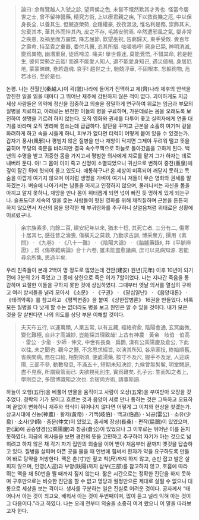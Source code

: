 > 論曰: 余每覽越人入虢之診, 望齊侯之色, 未嘗不慨然歎其才秀也. 怪當今居世之士, 曾不留神醫藥, 精究方術, 上以療君親之疾, 下以救貧賤之厄, 中以保身長全, 以養其生, 但兢逐榮勢, 企踵權豪, 孜孜汲汲, 惟名利是務, 崇飾其末, 忽棄其本, 華其外而悴其內, 皮之不存, 毛將安附焉. 卒然遭邪風之氣, 嬰非常之疾患, 及禍至而方震慄, 降志屈節, 欽望巫祝, 告窮歸天, 束手受敗. 賫百年之壽命, 持至貴之重器, 委付凡醫, 恣其所措. 咄嗟嗚呼! 厥身已斃, 神明消滅, 變爲異物, 幽潛重泉, 徒爲啼泣. 痛夫! 擧世昏迷, 莫能覺悟, 不惜其命, 若是輕生, 彼何榮勢之云哉! 而進不能愛人知人, 退不能愛身知己, 遇災値禍, 身居厄地, 蒙蒙昧昧, 憃若遊魂. 哀乎! 趨世之士, 馳兢浮華, 不固根本, 忘軀徇物, 危若冰谷, 至於是也.

논평. 나는 진월인(秦越人)이 괵(虢)나라에 들어가 진맥하고 제(齊)나라 제후의 안색을 망진한 일을 읽을 때마다 그 뛰어난 재주에 감탄하지 않은 적이 없다. 괴이하게도 지금 세상 사람들은 의약에 정신을 집중하고 의술을 정밀하게 연구하여 위로는 임금과 부모의 질병을 치료하고, 아래로는 빈천한 이들의 병을 구료하며, 가운데로는 몸을 오래도록 보전하여 생명을 기르려 하지 않는다. 오직 영화와 권세를 다투어 좇고 실력자에게 연줄 대기를 바라며 오직 명리에 힘쓰는데 급급하다. 말단을 꾸미고 근본을 소홀히 여기며 겉을 화려하게 하고 속을 시들게 하니, 피부가 없다면 터럭이 어떻게 붙어 있을 수 있겠는가. 갑자기 풍사(風邪)나 평범치 않은 질병을 만나 재앙이 닥치면 그제야 두려워 떨고 뜻을 굽히며 무당의 축문을 바라지만 결국 속수무책으로 하늘로 돌아갔음을 고하게 된다. 백년의 수명을 받고 귀중한 몸을 가지고서 평범한 의사에게 치료를 맡겨 그가 하자는 데로 내버려 둔다. 아! 그 몸이 이미 죽고 신명이 소멸되었으니 귀신으로 변하여 중천(重泉)에 깊이 잠긴 뒤에 헛되이 울고 있도다. 애통하구나! 온 세상이 미혹되어 깨닫지 못하고 목숨을 아깝게 여기지 않으며 이처럼 생명을 가벼이 여기니 저들이 무슨 영화와 권세를 말하겠는가. 벼슬에 나아가서는 남들을 아끼고 인정하지 않으며, 물러나서는 자신을 몸을 아끼고 알지 못하니, 재앙을 만나 몸이 위태롭게 되면 넋이 빠진 듯 멍하게 있게 되는구나. 슬프도다! 세속의 일을 좇는 사람들이 헛된 영화를 위해 채찍질하며 근본을 튼튼히 하지 않으면서 자신의 몸을 망각한 채 부귀영화를 추구하니 살얼음처럼 위태로운 상황에 이르렀구나.

> 余宗族素多, 向餘二百, 建安紀年以來, 猶未十稔, 其死亡者, 三分有二, 傷寒十居其七, 感往昔之淪喪, 傷橫夭之莫救, 乃勤求古訓, 博采衆方, 撰用《素問》ㆍ《九卷》ㆍ《八十一難》ㆍ《陰陽大論》ㆍ《胎臚藥錄》, 幷《平脈辨證》, 爲《傷寒雜病論》合十六卷, 雖未能盡愈諸病, 庶可以見病知源. 若能尋余所集, 思過半矣.

우리 친족들이 본래 2백여 명 정도로 많았는데 건안(建安) 원년(元年) 이후 10년이 되기 전에 3분의 2가 죽었고 그 중에 상한으로 죽은 이가 7할이었다. 나는 지나간 죽음을 통감하며 요절한 이들을 구하지 못한 것에 상심하였다. 그때부터 옛날 의서를 열심히 구하고 여러 방서들을 널리 모아서 《소문》ㆍ《구권》ㆍ《팔십일난》ㆍ《음양대론》ㆍ《태려약록》를 참고하고 《평맥변증》을 붙여 《상한잡병론》 16권을 만들었다. 비록 모든 질병을 다 낫게 할 수는 없더라도 병을 보고 원인은 알 수 있을 것이다. 내가 모은 것을 잘 살핀다면 나의 의도를 상당 부분 이해할 것이다.

> 夫天布五行, 以運萬類, 人稟五常, 以有五藏, 經絡府兪, 陰陽會通, 玄冥幽微, 變化難極, 自非才高識妙, 豈能探其理致哉! 上古有神農ㆍ黃帝ㆍ岐伯ㆍ伯高ㆍ雷公ㆍ少兪ㆍ少師ㆍ仲文, 中世有長桑ㆍ扁鵲, 漢有公乘陽慶及倉公, 下此以往, 未之聞也. 觀今之醫, 不念思求經旨, 以演其所知, 各承家技, 終始順舊, 省疾問病, 務在口給, 相對斯須, 便處湯藥, 按寸不及尺, 握手不及足, 人迎趺陽, 三部不參, 動數發息, 不滿五十, 短期未知決診, 九候曾無髣髴, 明堂闕庭, 盡不見察, 所謂窺管而已. 夫欲視死別生, 實爲難矣. 孔子云: 生而知之者上, 學則亞之, 多聞博識知之次也. 余宿尙方術, 請事斯語.

하늘이 오행(五行)을 베풀어 만물을 움직이고 사람이 오상(五常)을 부여받아 오장을 갖추었다. 경락의 기가 모이고 흐르는 것과 음양이 서로 만나 통하는 것은 그윽하고 오묘하며 끝없이 변화하니 재주와 학식이 뛰어나지 않다면 어떻게 그 이치와 현상을 찾겠는가. 상고시대에 신농(神農)ㆍ황제(黃帝)ㆍ기백(岐伯)ㆍ백고(伯高)ㆍ뇌공(雷公)ㆍ소유(少兪)ㆍ소사(少師)ㆍ중문(仲文)이 있었고, 중세에 장상(長桑)ㆍ편작(扁鵲)이 있었으며, 한(漢)에 공승양경(公乘陽慶)과 창공(倉公)이 있었으나 그 이후로는 뛰어난 이를 듣지 못하였다. 지금의 의사들을 보면 경전의 뜻을 고민하고 추구하여 자기가 아는 것으로 넓히려고 하지 않은 채 각기 자기 집안의 의술을 이어 받아 처음부터 끝까지 옛것을 답습하고 있다. 질병을 살피며 아픈 곳을 물을 때 언변에 힘써서 환자가 약을 요구하도록 만들어 바로 탕약을 처방한다. 맥은 촌(寸)만 짚고 척(尺)까지 하지 않고, 손만 잡고 발은 살피지 않으며, 인영(人迎)과 부양(趺陽)까지 삼부(三部)를 참고하지 않고, 호흡에 따라 뛰는 맥을 채 50번을 뛸 때까지 짚지 않는다. 짧은 시간으로는 정확한 진단을 하지 못하며 구후만으로는 비슷한 진단을 할 수 없고 명당과 궐정만으론 제대로 살필 수 없으니 대롱으로 세상을 보는 격이다. 생사를 구분하는 일은 진실로 어려운 것이다. 공자께서 “태어나서 아는 것이 최고요, 배워서 아는 것이 두번째이며, 많이 듣고 널리 익혀 아는 것이 그 다음이다.”라고 하였다. 나는 오래 전부터 의술을 소중히 여겨 왔으니 이 말을 따라보고자 한다.
